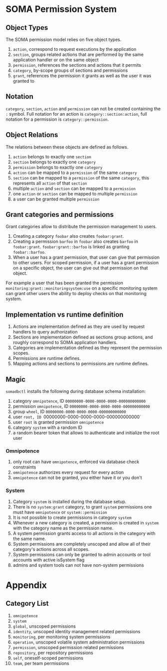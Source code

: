 # SOMA Permission System

## Object Types

The SOMA permission model relies on five object types.

1. `action`, correspond to request executions by the application
2. `section`, groups related actions that are performed by the same
   application handler or on the same object
3. `permission`, references the sections and actions that it permits
4. `category`, by-scope groups of sections and permissions
5. `grant`, references the permission it grants as well as the user it
   was granted to

## Notation

`category`, `section`, `action` and `permission` can not be created
containing the `:` symbol. Full notation for an action is
`category::section:action`, full notation for a permission is
`category::permission`.

## Object Relations

The relations between these objects are defined as follows.

1. `action` belongs to exactly one `section`
2. `section` belongs to exactly one `category`
3. `permission` belongs to exactly one `category`
4. `action` can be mapped to a `permission` of the same `category`
5. `section` can be mapped to a `permission` of the same `category`,
    this represents all `action` of that `section` 
6. multiple `action` and `section` can be mapped to a `permission`
7. one `action` or `section` can be mapped to multiple `permission`
8. a user can be granted multiple `permission`

## Grant categories and permissions

Grant categories allow to distribute the permission management to users.

1.  Creating a category `foobar` also creates `foobar:grant`.
2.  Creating a permission `barfoo` in `foobar` also creates `barfoo` in
    `foobar:grant`. `foobar:grant::barfoo` is linked as granting
    `foobar::barfoo`.
3.  When a user has a grant permission, that user can give that
    permission to other users. For scoped permission, if a user has a
    grant permission on a specific object, the user can give out that
    permission on that object.

For example a user that has been granted the permission
`monitoring:grant::monitoringsystem:use` on a specific monitoring system can
grant other users the ability to deploy checks on that monitoring system.

## Implementation vs runtime definition

1.  Actions are implementation defined as they are used by request handlers
    to query authorization
2.  Sections are implementation defined as sections group actions, and
    roughly correspond to SOMA application handlers.
3.  Categories are implementation defined as they represent the permission
    scopes.
4.  Permissions are runtime defines.
5.  Mapping actions and sections to permissions are runtime defines.

## Magic

`somadbctl` installs the following during database schema installation:

1.  category `omnipotence`, ID `00000000-0000-0000-0000-000000000000`
2.  permission `omnipotence`, ID `00000000-0000-0000-0000-000000000000`
3.  group `wheel`, ID `00000000-0000-0000-0000-000000000000`
4.  user `root, ID `00000000-0000-0000-0000-000000000000`
5.  user `root` is granted permission `omnipotence`
6.  category `system` with a random ID
7.  a random bearer token that allows to authenticate and initialize the
    root user

### Omnipotence

1.  only root can have `omnipotence`, enforced via database check constraints
2.  `omnipotence` authorizes every request for every action
3.  `omnipotence` can not be granted, you either have it or you don't

### System

1.  Category `system` is installed during the database setup.
2.  There is no `system:grant` category, to grant `system` permissions one
    must have `omnipotence` or `system::permission`
3.  It is not possible to create permissions in category `system`
4.  Whenever a new category is created, a permission is created in
    `system` with the category name as the permission name.
5.  A system permission grants access to all actions in the category
    with the same name.
6.  System permissions are completely unscoped and allow all of their
    category's actions across all scopes.
7.  System permissions can only be granted to admin accounts or tool accounts
    with active isSystem flag
8.  admins and system tools can not have non-system permissions

# Appendix

## Category List

1.  `omnipotence`
2.  `system`
3.  `global`, unscoped permissions
4.  `identity`, unscoped identity management related permissions
6.  `monitoring`, per monitoring system permissions
8.  `operation`, unscoped volatile system administration permissions
7.  `permission`, unscoped permission related permissions
4.  `repository`, per repository permissions
5.  `self`,  oneself-scoped permissions
5.  `team`,  per team permissions
